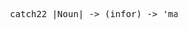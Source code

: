 <pre>










                            catch22 |Noun| -> (infor) -> 'mation' || 'munition'















































                                                                                                             .
</pre>